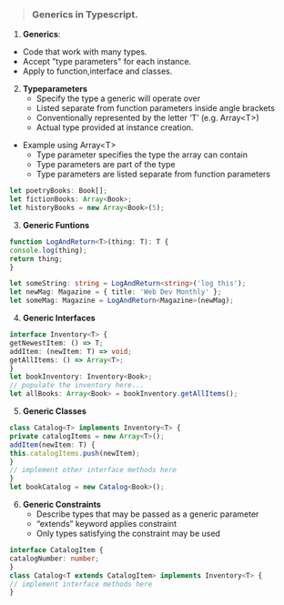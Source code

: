 > ### Generics in Typescript.
 
 1. **Generics**: 
   - Code that work with many types.
   - Accept "type parameters" for each instance.
   - Apply to function,interface and classes.
 
 2. **Typeparameters**
    - Specify the type a generic will operate over
    - Listed separate from function parameters inside angle brackets
    - Conventionally represented by the letter ‘T’ (e.g. Array&lt;T&gt;)
    - Actual type provided at instance creation.

- Example using Array&lt;T&gt;
   - Type parameter specifies the type the array can contain
   - Type parameters are part of the type
   - Type parameters are listed separate from function parameters

```ts 
let poetryBooks: Book[];
let fictionBooks: Array<Book>;
let historyBooks = new Array<Book>(5);
```

3. **Generic Funtions**

```ts
function LogAndReturn<T>(thing: T): T {
console.log(thing);
return thing;
}

let someString: string = LogAndReturn<string>('log this');
let newMag: Magazine = { title: 'Web Dev Monthly' };
let someMag: Magazine = LogAndReturn<Magazine>(newMag);
```

4. **Generic Interfaces**

```ts
interface Inventory<T> {
getNewestItem: () => T;
addItem: (newItem: T) => void;
getAllItems: () => Array<T>;
}
let bookInventory: Inventory<Book>;
// populate the inventory here...
let allBooks: Array<Book> = bookInventory.getAllItems();
```
5. **Generic Classes**

```ts
class Catalog<T> implements Inventory<T> {
private catalogItems = new Array<T>();
addItem(newItem: T) {
this.catalogItems.push(newItem);
}
// implement other interface methods here
}
let bookCatalog = new Catalog<Book>();

```

6. **Generic Constraints**
   - Describe types that may be passed as a generic parameter
   - “extends” keyword applies constraint
   - Only types satisfying the constraint may be used


```ts 
interface CatalogItem {
catalogNumber: number;
}
class Catalog<T extends CatalogItem> implements Inventory<T> {
// implement interface methods here
}
```